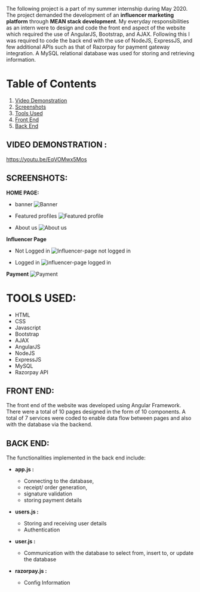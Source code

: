 

The following project is a part of my summer internship during May 2020.
The project demanded the development of an **influencer marketing platform** through **MEAN stack development**.
My everyday responsibilities as an intern were to design and code the front end aspect of the website which required the use of AngularJS, Bootstrap, and AJAX. Following this I was required to code the back end with the use of NodeJS, ExpressJS, and few additional APIs such as that of Razorpay for payment gateway integration. A MySQL relational database was used for storing and retrieving information. 

# Table of Contents
1. [Video Demonstration](#vid)
2. [Screenshots](#ss)
3. [Tools Used](#tu)
4. [Front End](#fe)
5. [Back End](#be)


## VIDEO DEMONSTRATION : <a name="vid"></a>
https://youtu.be/EqVOMwx5Mos


## SCREENSHOTS: <a name="ss"></a>

**HOME PAGE:**
- banner
![Banner](https://user-images.githubusercontent.com/72911752/115893784-40bf6480-a461-11eb-82d3-add83b2562ff.JPG)

- Featured profiles
![Featured profile](https://user-images.githubusercontent.com/72911752/115893871-592f7f00-a461-11eb-99fe-e5aefb7760eb.JPG)

- About us
![About us](https://user-images.githubusercontent.com/72911752/115893896-5e8cc980-a461-11eb-8337-b11d8890c108.JPG)

**Influencer Page**
- Not Logged in
![Influencer-page not logged in](https://user-images.githubusercontent.com/72911752/115893927-62b8e700-a461-11eb-80ff-d3c0e53b4a10.JPG)

- Logged in
![influencer-page logged in](https://user-images.githubusercontent.com/72911752/115893934-65b3d780-a461-11eb-95e3-754dce10e379.JPG)

**Payment**
![Payment](https://user-images.githubusercontent.com/72911752/115893947-6b112200-a461-11eb-9f16-4365040964b7.JPG)


# TOOLS USED:<a name="tu"></a>

-  HTML
- CSS
- Javascript
- Bootstrap
- AJAX
- AngularJS
- NodeJS
- ExpressJS
- MySQL
- Razorpay API


## FRONT END: <a name="fe"></a>

The front end of the website was developed using Angular Framework. 
There were a total of 10 pages designed in the form of 10 components. A total of 7 services were coded to enable data flow between pages and also with the database via the backend.

## BACK END:<a name="be"></a>

The functionalities implemented in the back end include:
- **app.js :**
	-   Connecting to the database,
	-   receipt/ order generation, 
	-   signature validation 
	-   storing payment details
-  **users.js :**
	-   Storing and receiving user details
	-   Authentication
- **user.js :** 
	-   Communication with the database to select from, insert to, or update the database
	
- **razorpay.js :**
	-  Config Information




